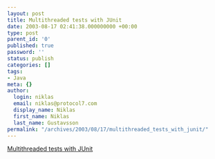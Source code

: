 ```yaml
---
layout: post
title: Multithreaded tests with JUnit
date: 2003-08-17 02:41:38.000000000 +00:00
type: post
parent_id: '0'
published: true
password: ''
status: publish
categories: []
tags:
- Java
meta: {}
author:
  login: niklas
  email: niklas@protocol7.com
  display_name: Niklas
  first_name: Niklas
  last_name: Gustavsson
permalink: "/archives/2003/08/17/multithreaded_tests_with_junit/"
---
```

[Multithreaded tests with JUnit](http://today.java.net/pub/a/today/2003/08/06/multithreadedTests.html)

